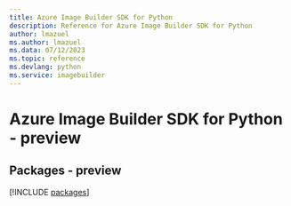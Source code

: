 ```yaml
---
title: Azure Image Builder SDK for Python
description: Reference for Azure Image Builder SDK for Python
author: lmazuel
ms.author: lmazuel
ms.data: 07/12/2023
ms.topic: reference
ms.devlang: python
ms.service: imagebuilder
---
```

# Azure Image Builder SDK for Python - preview
## Packages - preview
[!INCLUDE [packages](image-builder-index.md)]